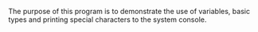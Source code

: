 The purpose of this program is to demonstrate the use of variables, basic types and printing special characters to the system console.


